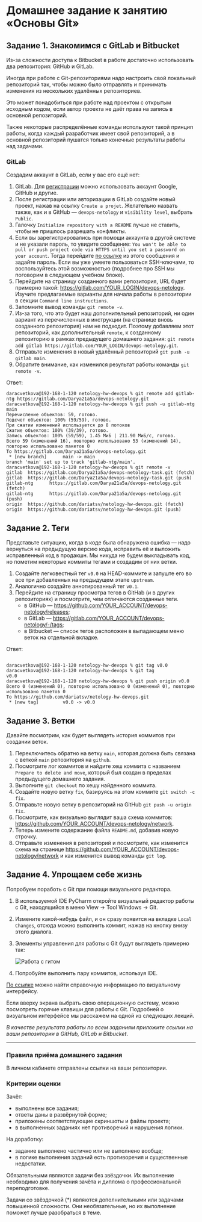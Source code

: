 # Домашнее задание к занятию «Основы Git»

## Задание 1. Знакомимся с GitLab и Bitbucket

Из-за сложности доступа к Bitbucket в работе достаточно использовать два репозитория: GitHub и GitLab.

Иногда при работе с Git-репозиториями надо настроить свой локальный репозиторий так, чтобы можно было
отправлять и принимать изменения из нескольких удалённых репозиториев.

Это может понадобиться при работе над проектом с открытым исходным кодом, если автор проекта не даёт права на запись в основной репозиторий.

Также некоторые распределённые команды используют такой принцип работы, когда каждый разработчик имеет свой репозиторий, а в основной репозиторий пушатся только конечные результаты
работы над задачами.

### GitLab

Создадим аккаунт в GitLab, если у вас его ещё нет:

1. GitLab. Для [регистрации](https://gitlab.com/users/sign_up)  можно использовать аккаунт Google, GitHub и другие.
1. После регистрации или авторизации в GitLab создайте новый проект, нажав на ссылку `Create a projet`.
Желательно назвать также, как и в GitHub — `devops-netology` и `visibility level`, выбрать `Public`.
1. Галочку `Initialize repository with a README` лучше не ставить, чтобы не пришлось разрешать конфликты.
1. Если вы зарегистрировались при помощи аккаунта в другой системе и не указали пароль, то увидите сообщение:
`You won't be able to pull or push project code via HTTPS until you set a password on your account`.
Тогда перейдите [по ссылке](https://gitlab.com/profile/password/edit) из этого сообщения и задайте пароль.
Если вы уже умеете пользоваться SSH-ключами, то воспользуйтесь этой возможностью (подробнее про SSH мы поговорим в следующем учебном блоке).
1. Перейдите на страницу созданного вами репозитория, URL будет примерно такой:
https://gitlab.com/YOUR_LOGIN/devops-netology. Изучите предлагаемые варианты для начала работы в репозитории в секции
`Command line instructions`.
1. Запомните вывод команды `git remote -v`.
1. Из-за того, что это будет наш дополнительный репозиторий, ни один вариант из перечисленных в инструкции (на странице
вновь созданного репозитория) нам не подходит. Поэтому добавляем этот репозиторий, как дополнительный `remote`, к созданному
репозиторию в рамках предыдущего домашнего задания:
`git remote add gitlab https://gitlab.com/YOUR_LOGIN/devops-netology.git`.
1. Отправьте изменения в новый удалённый репозиторий `git push -u gitlab main`.
1. Обратите внимание, как изменился результат работы команды `git remote -v`.


Ответ:
```git
daracvetkova@192-168-1-120 netology-hw-devops % git remote add gitlab-ntg https://gitlab.com/Darya21a5a/devops-netology.git
daracvetkova@192-168-1-120 netology-hw-devops % git push -u gitlab-ntg main
Перечисление объектов: 59, готово.
Подсчет объектов: 100% (59/59), готово.
При сжатии изменений используется до 8 потоков
Сжатие объектов: 100% (39/39), готово.
Запись объектов: 100% (59/59), 1.45 МиБ | 211.90 МиБ/с, готово.
Всего 59 (изменений 16), повторно использовано 53 (изменений 14), повторно использовано пакетов 0
To https://gitlab.com/Darya21a5a/devops-netology.git
 * [new branch]      main -> main
branch 'main' set up to track 'gitlab-ntg/main'.
daracvetkova@192-168-1-120 netology-hw-devops % git remote -v
gitlab  https://gitlab.com/Darya21a5a/devops-netology-task.git (fetch)
gitlab  https://gitlab.com/Darya21a5a/devops-netology-task.git (push)
gitlab-ntg      https://gitlab.com/Darya21a5a/devops-netology.git (fetch)
gitlab-ntg      https://gitlab.com/Darya21a5a/devops-netology.git (push)
origin  https://github.com/dariatsv/netology-hw-devops.git (fetch)
origin  https://github.com/dariatsv/netology-hw-devops.git (push)
```

## Задание 2. Теги

Представьте ситуацию, когда в коде была обнаружена ошибка — надо вернуться на предыдущую версию кода,
исправить её и выложить исправленный код в продакшн. Мы никуда не будем выкладывать код, но пометим некоторые коммиты тегами и создадим от них ветки.

1. Создайте легковестный тег `v0.0` на HEAD-коммите и запуште его во все три добавленных на предыдущем этапе `upstream`.
1. Аналогично создайте аннотированный тег `v0.1`.
1. Перейдите на страницу просмотра тегов в GitHab (и в других репозиториях) и посмотрите, чем отличаются созданные теги.
    * в GitHub — https://github.com/YOUR_ACCOUNT/devops-netology/releases;
    * в GitLab — https://gitlab.com/YOUR_ACCOUNT/devops-netology/-/tags;
    * в Bitbucket — список тегов расположен в выпадающем меню веток на отдельной вкладке.

Ответ:
```git

daracvetkova@192-168-1-120 netology-hw-devops % git tag v0.0
daracvetkova@192-168-1-120 netology-hw-devops % git tag
v0.0
daracvetkova@192-168-1-120 netology-hw-devops % git push origin v0.0
Всего 0 (изменений 0), повторно использовано 0 (изменений 0), повторно использовано пакетов 0
To https://github.com/dariatsv/netology-hw-devops.git
 * [new tag]         v0.0 -> v0.0
```
## Задание 3. Ветки

Давайте посмотрим, как будет выглядеть история коммитов при создании веток.

1. Переключитесь обратно на ветку `main`, которая должна быть связана с веткой `main` репозитория на `github`.
1. Посмотрите лог коммитов и найдите хеш коммита с названием `Prepare to delete and move`, который был создан в пределах предыдущего домашнего задания.
1. Выполните `git checkout` по хешу найденного коммита.
1. Создайте новую ветку `fix`, базируясь на этом коммите `git switch -c fix`.
1. Отправьте новую ветку в репозиторий на GitHub `git push -u origin fix`.
1. Посмотрите, как визуально выглядит ваша схема коммитов: https://github.com/YOUR_ACCOUNT/devops-netology/network.
1. Теперь измените содержание файла `README.md`, добавив новую строчку.
1. Отправьте изменения в репозиторий и посмотрите, как изменится схема на странице https://github.com/YOUR_ACCOUNT/devops-netology/network
и как изменится вывод команды `git log`.

## Задание 4. Упрощаем себе жизнь

Попробуем поработь с Git при помощи визуального редактора.

1. В используемой IDE PyCharm откройте визуальный редактор работы с Git, находящийся в меню View -> Tool Windows -> Git.
1. Измените какой-нибудь файл, и он сразу появится на вкладке `Local Changes`, отсюда можно выполнить коммит, нажав на кнопку внизу этого диалога.
1. Элементы управления для работы с Git будут выглядеть примерно так:

   ![Работа с гитом](img/ide-git-01.jpg)

1. Попробуйте выполнить пару коммитов, используя IDE.

[По ссылке](https://www.jetbrains.com/help/pycharm/commit-and-push-changes.html) можно найти справочную информацию по визуальному интерфейсу.

Если вверху экрана выбрать свою операционную систему, можно посмотреть горячие клавиши для работы с Git.
Подробней о визуальном интерфейсе мы расскажем на одной из следующих лекций.

*В качестве результата работы по всем заданиям приложите ссылки на ваши репозитории в GitHub, GitLab и Bitbucket*.

----

### Правила приёма домашнего задания

В личном кабинете отправлены ссылки на ваши репозитории.


### Критерии оценки

Зачёт:

* выполнены все задания;
* ответы даны в развёрнутой форме;
* приложены соответствующие скриншоты и файлы проекта;
* в выполненных заданиях нет противоречий и нарушения логики.

На доработку:

* задание выполнено частично или не выполнено вообще;
* в логике выполнения заданий есть противоречия и существенные недостатки.

Обязательными являются задачи без звёздочки. Их выполнение необходимо для получения зачёта и диплома о профессиональной переподготовке.

Задачи со звёздочкой (*) являются дополнительными или задачами повышенной сложности. Они необязательные, но их выполнение поможет лучше разобраться в теме.